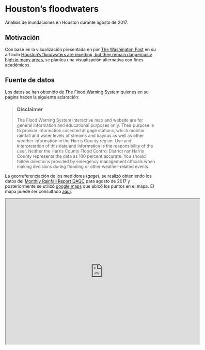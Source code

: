 # Houston’s floodwaters
Análisis de inundaciones en Houston durante agosto de 2017.

## Motivación
Con base en la visualización presentada en por [The Washington Post](https://www.washingtonpost.com) en su artículo [Houston’s floodwaters are receding, but they remain dangerously high in many areas](https://www.washingtonpost.com/graphics/2017/national/harvey-houston-flooding/?utm_term=.46e84a2762c8), se plantea una visualización alternativa con fines académicos.

## Fuente de datos
Los datos se han obtenido de [The Flood Warning System](https://www.harriscountyfws.org/) quienes en su página hacen la siguiente aclaración:

> ### Disclaimer
> The Flood Warning System interactive map and website are for general information and educational purposes only. Their purpose is to provide information collected at gage stations, which monitor rainfall and water levels of streams and bayous as well as other weather information in the Harris County region. Use and interpretation of this data and information is the responsibility of the user. Neither the Harris County Flood Control District nor Harris County represents the data as 100 percent accurate. You should follow directions provided by emergency management officials when making decisions during flooding or other weather-related events.

La georreferenciación de los medidores (_gage_), se realizó obteniendo los datos del [Monthly Rainfall Report QAQC](https://www.harriscountyfws.org/Document_Library) para agosto de 2017 y posteriormente se utilizó [google maps]() que ubicó los puntos en el mapa. El mapa puede ser consultado [aquí](https://goo.gl/BUkryX).

<iframe src="https://www.google.com/maps/d/embed?mid=1sVTD1qKoASlHOlEC8sJDUne8a1M" width="640" height="480"></iframe>

<link rel="stylesheet" href="https://openlayers.org/en/v4.3.4/css/ol.css" type="text/css">
    <style>
      .map {
        height: 400px;
        width: 100%;
      }
    </style>
    <script src="https://openlayers.org/en/v4.3.4/build/ol.js" type="text/javascript"></script>
<div id="map" class="map"></div>
    <script type="text/javascript">
      var map = new ol.Map({
        target: 'map',
        layers: [
          new ol.layer.Tile({
            source: new ol.source.OSM()
          })
        ],
        view: new ol.View({
          center: ol.proj.fromLonLat([37.41, 8.82]),
          zoom: 4
        })
      });
    </script>